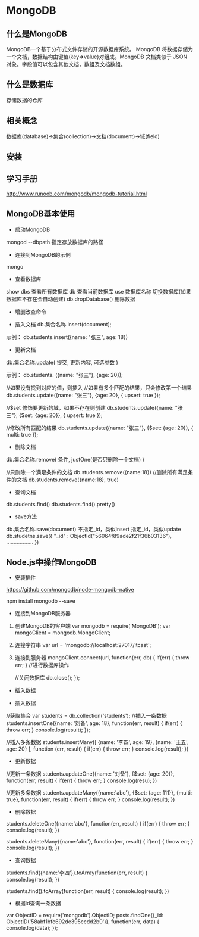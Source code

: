 # MongoDB

## 什么是MongoDB

MongoDB一个基于分布式文件存储的开源数据库系统。
MongoDB 将数据存储为一个文档，数据结构由键值(key=>value)对组成。MongoDB 文档类似于 JSON 对象。字段值可以包含其他文档，数组及文档数组。

## 什么是数据库

存储数据的仓库

## 相关概念

数据库(database)->集合(collection)->文档(document)->域(field)

## 安装

## 学习手册

http://www.runoob.com/mongodb/mongodb-tutorial.html

## MongoDB基本使用

- 启动MongoDB

mongod --dbpath 指定存放数据库的路径

- 连接到MongoDB的示例

mongo

- 查看数据库

show dbs  		查看所有数据库
db 		  		查看当前数据库
use 数据库名称	切换数据库(如果数据库不存在会自动创建)
db.dropDatabase()   删除数据

- 增删改查命令

+ 插入文档
db.集合名称.insert(document);

示例：
db.students.insert({name: "张三", age: 18})

+ 更新文档

db.集合名称.update(
   提交,
   更新内容,
   可选参数
)

示例：
db.students. ({name: "张三"}, {age: 20});

//如果没有找到对应的值，则插入
//如果有多个匹配的结果，只会修改第一个结果
db.students.update({name: "张三"}, {age: 20}, {
	upsert: true
});


//$set 修饰要更新的域，如果不存在则创建
db.students.update({name: "张三"}, {$set: {age: 20}}, {
	upsert: true
});

//修改所有匹配的结果
db.students.update({name: "张三"}, {$set: {age: 20}}, {
	multi: true
});


- 删除文档

db.集合名称.remove(
   条件,
   justOne(是否只删除一个文档)
)


//只删除一个满足条件的文档
 db.students.remove({name:18})
 //删除所有满足条件的文档
 db.students.remove({name:18}, true)

- 查询文档

db.students.find()
db.students.find().pretty()


 

+ save方法

db.集合名称.save(document)
不指定_id，类似insert
指定_id，类似update
db.studetns.save({
	"_id" : ObjectId("56064f89ade2f21f36b03136"),
	………………
})


## Node.js中操作MongoDB

- 安装插件

https://github.com/mongodb/node-mongodb-native

npm install mongodb --save

- 连接到MongoDB服务器

1. 创建MongoDB的客户端
var mongodb = require('MongoDB');
var mongoClient = mongodb.MongoClient;

2. 连接字符串
var url = 'mongodb://localhost:27017/itcast';

3. 连接到服务器
mongoClient.connect(url, function(err, db) {
	if(err) {
		throw err;
	}
	//进行数据库操作

	//关闭数据库
	db.close();
});

- 插入数据

+ 插入数据

//获取集合
var students = db.collection('students');
//插入一条数据
students.insertOne({name: '刘备', age: 18}, function(err, result) {
	if(err) {
		throw err;
	}
	console.log(result);
});

//插入多条数据
students.insertMany([
	{name: '李四', age: 19},
	{name: '王五', age: 20}
], function (err, result) {
	if(err) {
		throw err;
	}
	console.log(result);
})


+ 更新数据

//更新一条数据
students.updateOne({name: '刘备'}, {$set: {age: 20}}, function(err, result) {
	if(err) {
		throw err;
	}
	console.log(resu);
})


//更新多条数据
students.updateMany({name:'abc'}, {$set: {age: 111}}, {multi: true}, function(err, result) {
	if(err) {
		throw err;
	}
	console.log(result);
})

+ 删除数据

students.deleteOne({name:'abc'},  function(err, result) {
	if(err) {
		throw err;
	}
	console.log(result);
})


students.deleteMany({name:'abc'},  function(err, result) {
	if(err) {
		throw err;
	}
	console.log(result);
})


+ 查询数据

students.find({name:'李四'}).toArray(function(err, result) {
	console.log(result);
})

students.find().toArray(function(err, result) {
	console.log(result);
})



+ 根据id查询一条数据

var ObjectID = require('mongodb').ObjectID;
posts.findOne({_id: ObjectID('58abf1bfc692de395ccdd2b0')}, function(err, data) {
	console.log(data);
});